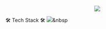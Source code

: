 <p align='center'>
<img src="https://capsule-render.vercel.app/api?type=waving&color=auto&height=300&section=header&text=CHOIYOONSEOK&fontSize=90&animation=fadeIn&fontAlignY=38&desc=チェ・ユンソク&descAlignY=51&descAlign=62"/>
</p>

🛠 Tech Stack 🛠
<img src="https://img.shields.io/badge/Java-007396?style=flat&logo=Java&logoColor=white"/></a>&nbsp

